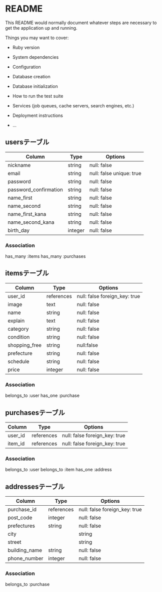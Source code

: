 # README

This README would normally document whatever steps are necessary to get the
application up and running.

Things you may want to cover:

* Ruby version

* System dependencies

* Configuration

* Database creation

* Database initialization

* How to run the test suite

* Services (job queues, cache servers, search engines, etc.)

* Deployment instructions

* ...

## usersテーブル

|  Column    |   Type   |    Options    |
|   ------   |   ----   |  -----------  |
|  nickname  |  string  |  null: false  |
|   email    |  string  |  null: false unique: true |
|  password  |  string  |  null: false  |
| password_confirmation |  string  |  null: false  |
| name_first |  string  |  null: false  |
| name_second |  string  |  null: false  |
| name_first_kana |  string  |  null: false  |
| name_second_kana |  string  |  null: false  |
|  birth_day  |  integer   |  null: false  |

### Association
has_many :items
has_many :purchases


## itemsテーブル

|Column|Type|Options|
|------|----|-------|
|user_id|references|null: false  foreign_key: true|
|image|text|null: false|
|name|string|null: false|
|explain|text|null: false|
|category|string|null: false|
|condition|string|null: false|
|shopping_free|string|null:false|
|prefecture|string|null: false|
|schedule|string|null: false|
|price|integer|null: false|

### Association
belongs_to :user
has_one :purchase

## purchasesテーブル

|Column|Type|Options|
|------|----|-------|
|user_id|references|null: false  foreign_key: true|
|item_id|references|null: false  foreign_key: true|

### Association
belongs_to :user
belongs_to :item
has_one :address

## addressesテーブル

|Column|Type|Options|
|------|----|-------|
|purchase_id|references|null: false  foreign_key: true|
|post_code|integer|null: false|
|prefectures|string|null: false|
|city||string|null: false|
|street||string|null: false|
|building_name|string|null: false|
|phone_number|integer|null: false|

### Association
belongs_to :purchase